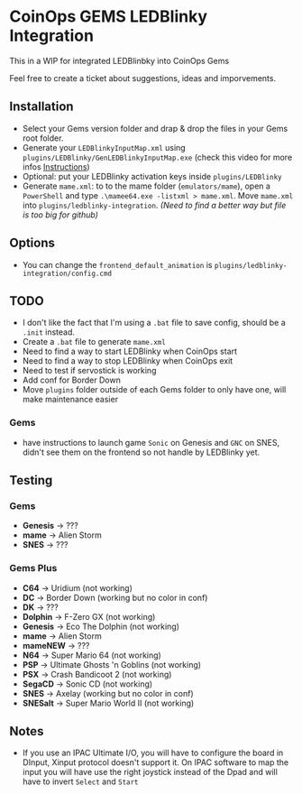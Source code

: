 # CoinOps GEMS LEDBlinky Integration

This in a WIP for integrated LEDBlinbky into CoinOps Gems

Feel free to create a ticket about suggestions, ideas and imporvements.

## Installation

- Select your Gems version folder and drap & drop the files in your Gems root folder.
- Generate your `LEDBlinkyInputMap.xml` using `plugins/LEDBlinky/GenLEDBlinkyInputMap.exe` (check this video for more infos [Instructions](https://www.youtube.com/watch?v=opu6NofnyWg))
- Optional: put your LEDBlinky activation keys inside `plugins/LEDBlinky`
- Generate `mame.xml`: to to the mame folder (`emulators/mame`), open a `PowerShell` and type `.\mamee64.exe -listxml > mame.xml`. Move `mame.xml` into `plugins/ledblinky-integration`. _(Need to find a better way but file is too big for github)_

## Options

- You can change the `frontend_default_animation` is `plugins/ledblinky-integration/config.cmd`

## TODO

- I don't like the fact that I'm using a `.bat` file to save config, should be a `.init` instead.
- Create a `.bat` file to generate `mame.xml`
- Need to find a way to start LEDBlinky when CoinOps start
- Need to find a way to stop LEDBlinky when CoinOps exit
- Need to test if servostick is working
- Add conf for Border Down
- Move `plugins` folder outside of each Gems folder to only have one, will make maintenance easier

### Gems

- have instructions to launch game `Sonic` on Genesis and `GNC` on SNES, didn't see them on the frontend so not handle by LEDBlinky yet.

## Testing

### Gems

- **Genesis** -> ???
- **mame** -> Alien Storm
- **SNES** -> ???

### Gems Plus

- **C64** -> Uridium (not working)
- **DC** -> Border Down (working but no color in conf)
- **DK** -> ???
- **Dolphin** -> F-Zero GX (not working)
- **Genesis** -> Eco The Dolphin (not working)
- **mame** -> Alien Storm
- **mameNEW** -> ???
- **N64** -> Super Mario 64 (not working)
- **PSP** -> Ultimate Ghosts 'n Goblins (not working)
- **PSX** -> Crash Bandicoot 2 (not working)
- **SegaCD** -> Sonic CD (not working)
- **SNES** -> Axelay (working but no color in conf)
- **SNESalt** -> Super Mario World II (not working)

## Notes

- If you use an IPAC Ultimate I/O, you will have to configure the board in DInput, Xinput protocol doesn't support it. On IPAC software to map the input you will have use the right joystick instead of the Dpad and will have to invert `Select` and `Start`
